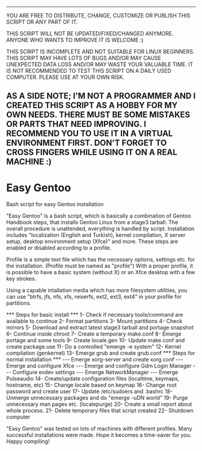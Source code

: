 -------------------------------------------------------------------------
YOU ARE FREE TO DISTRIBUTE, CHANGE, CUSTOMIZE OR PUBLISH THIS SCRIPT
OR ANY PART OF IT.

THIS SCRIPT WILL NOT BE UPDATED/FIXED/CHANGED ANYMORE.
ANYONE WHO WANTS TO IMPROVE IT IS WELCOME :)

THIS SCRIPT IS INCOMPLETE AND NOT SUITABLE FOR LINUX BEGINNERS. THIS
SCRIPT MAY HAVE LOTS OF BUGS AND/OR MAY CAUSE UNEXPECTED DATA LOSS AND/OR
MAY WASTE YOUR VALUABLE TIME. IT IS NOT RECOMMENDED TO TEST THIS SCRIPT
ON A DAILY USED COMPUTER. PLEASE USE AT YOUR OWN RISK.

AS A SIDE NOTE; I'M NOT A PROGRAMMER AND I CREATED THIS SCRIPT AS A HOBBY
FOR MY OWN NEEDS. THERE MUST BE SOME MISTAKES OR PARTS THAT NEED
IMPROVING. I RECOMMEND YOU TO USE IT IN A VIRTUAL ENVIRONMENT FIRST.
DON'T FORGET TO CROSS FINGERS WHILE USING IT ON A REAL MACHINE :)
-------------------------------------------------------------------------

Easy Gentoo
===========

Bash script for easy Gentoo installation

"Easy Gentoo" is a bash script, which is basically a combination of
Gentoo Handbook steps, that installs Gentoo Linux from a stage3 tarball.
The overall procedure is unattended, everything is handled by script.
Installation includes "localization (English and Turkish), kernel
compilation, X server setup, desktop environment setup (Xfce)" and more.
These steps are enabled or disabled according to a profile.

Profile is a simple text file which has the necessary options, settings
etc. for the installation. (Profile must be named as "profile") With
a proper profile, it is possible to have a basic system (without X) or
an Xfce desktop with a few key strokes.

Using a capable intallation media which has more filesystem utilities,
you can use "btrfs, jfs, nfs, xfs, reiserfs, ext2, ext3, ext4" in your
profile for partitions.

*** Steps for basic install ***
 1- Check if necessary tools/command are available to continue
 2- Format partitions
 3- Mount partitions
 4- Check mirrors
 5- Download and extract latest stage3 tarball and portage snapshot
 6- Continue inside chroot
 7- Create a temporary make.conf
 8- Emerge portage and some tools
 9- Create locale.gen
10- Update make.conf and create package.use
11- Do a controlled "emerge -e system"
12- Kernel compilation (genkernel)
13- Emerge grub and create grub.conf
    *** Steps for normal installation ***
    --- Emerge xorg-server and create xorg.conf
    --- Emerge and configure Xfce
    --- Emerge and configure Gdm Login Manager
    --- Configure evdev settings
    --- Emerge NetworkManager
    --- Emerge Pulseaudio
14- Create/update configuration files (localtime, keymaps, hostname, etc)
15- Change locale based on keymap
16- Change root password and create user
17- Update /etc/sudoers and .bashrc
18- Unmerge unnecessary packages and do "emerge -uDN world"
19- Purge unnecessary man pages etc. (localepurge)
20- Create a small report about whole process.
21- Delete temporary files that script created
22- Shutdown computer

"Easy Gentoo" was tested on lots of machines with different profiles.
Many successful installations were made. Hope it becomes a time-saver
for you. Happy compiling!